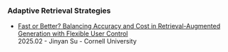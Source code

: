 ### Adaptive Retrieval Strategies
- [Fast or Better? Balancing Accuracy and Cost in Retrieval-Augmented Generation with Flexible User Control](https://arxiv.org/abs/2502.12145)  
2025.02 - Jinyan Su - Cornell University  